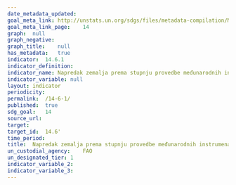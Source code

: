 ```yaml
---	
date_metadata_updated:	
goal_meta_link:	http://unstats.un.org/sdgs/files/metadata-compilation/Metadata-Goal-14.pdf'
goal_meta_link_page:	14
graph:	null
graph_negative:	
graph_title:	null
has_metadata:	true
indicator:	14.6.1
indicator_definition:	
indicator_name:	Napredak zemalja prema stupnju provedbe međunarodnih instrumenata s ciljem borbe protiv ilegalnog, neprijavljenog i nereguliranog ribolova
indicator_variable:	null
layout:	indicator
periodicity:	
permalink:	/14-6-1/
published:	true
sdg_goal:	14
source_url:	
target:	
target_id:	14.6'
time_period:	
title:	Napredak zemalja prema stupnju provedbe međunarodnih instrumenata s ciljem borbe protiv ilegalnog, neprijavljenog i nereguliranog ribolova
un_custodial_agency:	FAO  
un_designated_tier:	1
indicator_variable_2:	
indicator_variable_3:
---	
```

